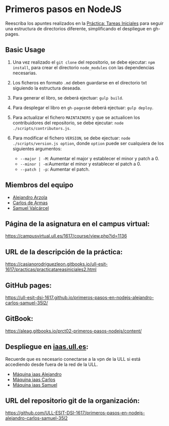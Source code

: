# Primeros pasos en NodeJS

Reescriba los apuntes realizados en la [Práctica: Tareas Iniciales](https://github.com/ULL-ESIT-DSI-1617/tareas-iniciales-alejandro-carlos-samuel-1) para seguir una estructura de directorios diferente, simplificando el despliegue en gh-pages.

## Basic Usage

1. Una vez realizado el `git clone` del repositorio, se debe ejecutar: `npm install`, para crear el directorio `node_modules` con las dependencias necesarias.

2. Los ficheros en formato `.md` deben guardarse en el directorio txt siguiendo la estructura deseada.

3. Para generar el libro, se deberá ejectuar: `gulp build`.

4. Para desplegar el libro en `gh-pages`se deberá ejectuar: `gulp deploy`.

5. Para actualizar el fichero `MAINTAINERS` y que se actualicen los contribuidores del repositorio, se debe ejecutar: `node ./scripts/contributors.js`.

6. Para modificar el fichero `VERSION`, se debe ejectuar: `node ./scripts/version.js option`, donde `option` puede ser cualquiera de los siguientes argumentos:
      * `--major | -M`: Aumentar el major y establecer el minor y patch a 0.
      * `--minor | -m`:Aumentar el minor y establecer el patch a 0.
      * `--patch | -p`: Aumentar el patch.



## Miembros del equipo

* [Alejandro Arzola](http://aleag.github.io)
* [Carlos de Armas](http://alu0100816167.github.io)
* [Samuel Valcárcel](http://cosaca.github.io)

## Página de la asignatura en el campus virtual:
https://campusvirtual.ull.es/1617/course/view.php?id=1136

## URL de la descripción de la práctica:

https://casianorodriguezleon.gitbooks.io/ull-esit-1617/practicas/practicatareasiniciales2.html

## GitHub pages:

https://ull-esit-dsi-1617.github.io/primeros-pasos-en-nodejs-alejandro-carlos-samuel-35l2/

## GitBook:

https://aleag.gitbooks.io/prct02-primeros-pasos-nodejs/content/

## Despliegue en [iaas.ull.es](iaas.ull.es):
Recuerde que es necesario conectarse a la vpn de la ULL si está accediendo desde fuera de la red de la ULL.

* [Máquina iaas Alejandro](http://10.6.128.77:8080/)
* [Máquina iaas Carlos](http://10.6.129.242:8080/)
* [Máquina iaas Samuel](http://10.6.128.137:8080/)


## URL del repositorio git de la organización:
https://github.com/ULL-ESIT-DSI-1617/primeros-pasos-en-nodejs-alejandro-carlos-samuel-35l2
